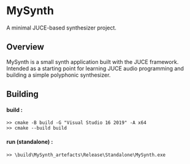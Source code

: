 # MySynth

A minimal JUCE-based synthesizer project.

## Overview
MySynth is a small synth application built with the JUCE framework. Intended as a starting point for learning JUCE audio programming and building a simple polyphonic synthesizer.

## Building
#### build :
    >> cmake -B build -G "Visual Studio 16 2019" -A x64
    >> cmake --build build
#### run (standalone) :
    >> \build\MySynth_artefacts\Release\Standalone\MySynth.exe
